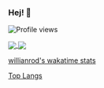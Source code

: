 ### Hej! 👋

![Profile views](https://gpvc.arturio.dev/Softwayback)

<a href="https://www.youtube.com/watch?v=4qRZmFYdozY">
  <img align="center" src="https://github-readme-stats.vercel.app/api?username=Softwayback&count_private=true&show_icons=true&theme=synthwave&include_all_commits=true" />
</a>
<a href="https://www.youtube.com/watch?v=PL9iMPx9CpQ">
  <img align="center" src="https://github-readme-stats.vercel.app/api/top-langs/?username=Softwayback&langs_count=10&layout=compact&hide=javascript&theme=synthwave" />
</a>


[willianrod's wakatime stats](https://github-readme-stats.vercel.app/api/wakatime?username=Softwayback)

[Top Langs](https://github-readme-stats.vercel.app/api/top-langs/?username=Softwayback&langs_count=10)

